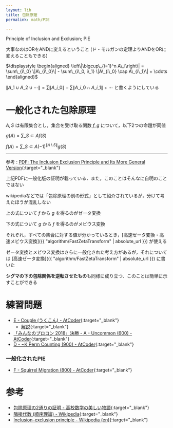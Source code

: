 ```yaml
---
layout: lib
title: 包除原理
permalink: math/PIE

---
```



Principle of Inclusion and Exclusion; PIE

大事なのはORをANDに変えるということ (ド・モルガンの定理よりANDをORに変えることもできる)

$\displaystyle \begin{aligned} \left\|\bigcup\_{i=1}^n A\_i\right\| = \sum\_{i\_0} \|A\_{i\_0}\| - \sum\_{i\_0, i\_1} \|A\_{i\_0} \cap A\_{i\_1}\| + \cdots \end{aligned}$

$\|A\_1\cup A\_2 \cup\cdots\| = \sum \|A\_{i\_0}\| - \sum \|A\_{i\_0} \cap A\_{i\_1}\| + \cdots$ と書くようにしている

# 一般化された包除原理

$A, S$ は有限集合とし，集合を受け取る関数 $f, g$ について，以下2つの命題が同値

$\displaystyle g(A) = \sum\_{S \subset A} f(S)$

$\displaystyle f(A) = \sum\_{S \subset A} (-1)^{\|A \setminus S\|} g(S)$

---

参考 : [PDF: The Inclusion Exclusion Principle and Its More General Version](http://www.compsci.hunter.cuny.edu/~sweiss/resources/inclusion_exclusion.pdf){:target="_blank"}<!--_-->

上記PDFに一般化版の証明が載っている．また，このことはそんなに自明のことではない

wikipediaなどでは「包除原理の別の形式」として紹介されているが，分けて考えたほうが混乱しない

上の式について $f$ から $g$ を得るのがゼータ変換

下の式について $g$ から $f$ を得るのがメビウス変換

それぞれ，すべての集合に対する値が分かっているとき，[高速ゼータ変換・高速メビウス変換]({{ "algorithm/FastZetaTransform" | absolute_url }}) が使える

ゼータ変換とメビウス変換はさらに一般化された考え方があるが，それについては [高速ゼータ変換]({{ "algorithm/FastZetaTransform" | absolute_url }}) に書いた

**シグマの下の包除関係を逆転させたもの**も同様に成り立つ．このことは簡単に示すことができる

# 練習問題

* [E - Couple (うくこん) - AtCoder](https://beta.atcoder.jp/contests/ukuku09/tasks/ukuku09_e){:target="_blank"}<!--_-->
  * [解説](https://tomorinao.blogspot.com/2018/10/divide-and-conquer-fft.html){:target="_blank"}<!--_-->
* [「みんなのプロコン 2018」決勝 - A - Uncommon (600) - AtCoder](https://beta.atcoder.jp/contests/yahoo-procon2018-final/tasks/yahoo_procon2018_final_a){:target="_blank"}<!--_-->
* [D - ~K Perm Counting (900) - AtCoder](https://beta.atcoder.jp/contests/agc005/tasks/agc005_d){:target="_blank"}<!--_-->

### 一般化されたPIE

* [F - Squirrel Migration (800) - AtCoder](https://beta.atcoder.jp/contests/arc087/tasks/arc087_d){:target="_blank"}<!--_-->

# 参考

* [包除原理の2通りの証明 - 高校数学の美しい物語](https://mathtrain.jp/hojo){:target="_blank"}<!--_-->
* [隣接代数 (順序理論) - Wikipedia](https%3A%2F%2Fja.wikipedia.org%2Fwiki%2F%E9%9A%A3%E6%8E%A5%E4%BB%A3%E6%95%B0_%28%E9%A0%86%E5%BA%8F%E7%90%86%E8%AB%96%29){:target="_blank"}<!--_-->
* [Inclusion–exclusion principle - Wikipedia (en)](https://en.wikipedia.org/wiki/Inclusion–exclusion_principle){:target="_blank"}<!--_-->

